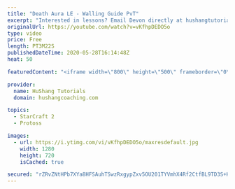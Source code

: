 ```yaml
---
title: "Death Aura LE - Walling Guide PvT"
excerpt: "Interested in lessons? Email Devon directly at hushangtutorials@outlook.com ------------------------------------------------------------------------------------------------------- Want to support HuShang Tutorials directly? Patreon is a website where you can contribute a monthly donation that will help"
originalUrl: https://youtube.com/watch?v=vKfhpDEDO5o
type: video
price: Free
length: PT3M22S
publishedDateTime: 2020-05-28T16:14:48Z
heat: 50

featuredContent: "<iframe width=\"800\" height=\"500\" frameborder=\"0\" src=\"https://www.youtube.com/embed/vKfhpDEDO5o\" allow=\"accelerometer; autoplay; encrypted-media; gyroscope; picture-in-picture\" allowfullscreen></iframe>"

provider:
  name: HuShang Tutorials
  domain: hushangcoaching.com

topics:
  - StarCraft 2
  - Protoss

images:
  - url: https://i.ytimg.com/vi/vKfhpDEDO5o/maxresdefault.jpg
    width: 1280
    height: 720
    isCached: true

secured: "rZRvZNtHPb7XYa8HFSAuhTSwzRxgypZxv5OU201TYVmhX4Rf2CtfBL9TD3S+HYRmjdRh01VvZCmkfnDmxaAapCARSfq/YB6tYin6/YGMdiKTLYTfDPmwH7WlPH9szsJ29HDksDPH0+yMt0LZdQ4o/NJC/9Vg5oEafHP9bVYtCfR7M0Q7aTANF883a5onw5l22FjGgxkA0agavuuttco0xWPzW3j1X3LnvYkPrEWp0kxaeBCaF9Qwesl2uo/p47B6k3kfmDQ/2lKucjg2Itf/ZO3Tfdriw8iKLJvAbyFufdQQTk4hD/V2d1/D0vwp+2IkNqll90LmB992/p/pw3jHgMhQrvubHKUhHBZUTiQr5e6GlCys+KTNoutXlTPVANRgSgLYlIHVmohLRH9AUTGuOWEqnyxan4rJP1uNxBcX2fI=;i+QlJsCuZne/vhCXpn7LNg=="
---
```


